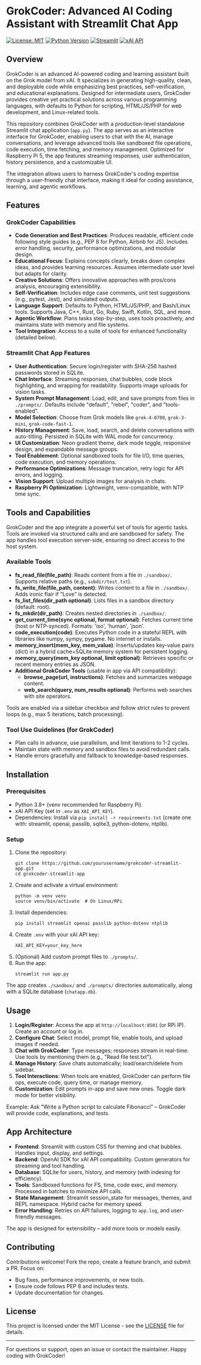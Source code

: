 # GrokCoder: Advanced AI Coding Assistant with Streamlit Chat App

[![License: MIT](https://img.shields.io/badge/License-MIT-yellow.svg)](https://opensource.org/licenses/MIT)
[![Python Version](https://img.shields.io/badge/Python-3.8%2B-blue)](https://www.python.org/)
[![Streamlit](https://img.shields.io/badge/Streamlit-1.0%2B-red)](https://streamlit.io/)
[![xAI API](https://img.shields.io/badge/xAI%20API-Compatible-green)](https://x.ai/)

## Overview

GrokCoder is an advanced AI-powered coding and learning assistant built on the Grok model from xAI. It specializes in generating high-quality, clean, and deployable code while emphasizing best practices, self-verification, and educational explanations. Designed for intermediate users, GrokCoder provides creative yet practical solutions across various programming languages, with defaults to Python for scripting, HTML/JS/PHP for web development, and Linux-related tools.

This repository combines GrokCoder with a production-level standalone Streamlit chat application (`app.py`). The app serves as an interactive interface for GrokCoder, enabling users to chat with the AI, manage conversations, and leverage advanced tools like sandboxed file operations, code execution, time fetching, and memory management. Optimized for Raspberry Pi 5, the app features streaming responses, user authentication, history persistence, and a customizable UI.

The integration allows users to harness GrokCoder's coding expertise through a user-friendly chat interface, making it ideal for coding assistance, learning, and agentic workflows.

## Features

### GrokCoder Capabilities
- **Code Generation and Best Practices**: Produces readable, efficient code following style guides (e.g., PEP 8 for Python, Airbnb for JS). Includes error handling, security, performance optimizations, and modular design.
- **Educational Focus**: Explains concepts clearly, breaks down complex ideas, and provides learning resources. Assumes intermediate user level but adapts for clarity.
- **Creative Solutions**: Offers innovative approaches with pros/cons analysis, encouraging extensibility.
- **Self-Verification**: Includes edge case comments, unit test suggestions (e.g., pytest, Jest), and simulated outputs.
- **Language Support**: Defaults to Python, HTML/JS/PHP, and Bash/Linux tools. Supports Java, C++, Rust, Go, Ruby, Swift, Kotlin, SQL, and more.
- **Agentic Workflow**: Plans tasks step-by-step, uses tools proactively, and maintains state with memory and file systems.
- **Tool Integration**: Access to a suite of tools for enhanced functionality (detailed below).

### Streamlit Chat App Features
- **User Authentication**: Secure login/register with SHA-256 hashed passwords stored in SQLite.
- **Chat Interface**: Streaming responses, chat bubbles, code block highlighting, and wrapping for readability. Supports image uploads for vision tasks.
- **System Prompt Management**: Load, edit, and save prompts from files in `./prompts/`. Defaults include "default", "rebel", "coder", and "tools-enabled".
- **Model Selection**: Choose from Grok models like `grok-4-0709`, `grok-3-mini`, `grok-code-fast-1`.
- **History Management**: Save, load, search, and delete conversations with auto-titling. Persisted in SQLite with WAL mode for concurrency.
- **UI Customization**: Neon gradient theme, dark mode toggle, responsive design, and expandable message groups.
- **Tool Enablement**: Optional sandboxed tools for file I/O, time queries, code execution, and memory operations.
- **Performance Optimizations**: Message truncation, retry logic for API errors, and logging.
- **Vision Support**: Upload multiple images for analysis in chats.
- **Raspberry Pi Optimization**: Lightweight, venv-compatible, with NTP time sync.

## Tools and Capabilities

GrokCoder and the app integrate a powerful set of tools for agentic tasks. Tools are invoked via structured calls and are sandboxed for safety. The app handles tool execution server-side, ensuring no direct access to the host system.

### Available Tools
- **fs_read_file(file_path)**: Reads content from a file in `./sandbox/`. Supports relative paths (e.g., `subdir/test.txt`).
- **fs_write_file(file_path, content)**: Writes content to a file in `./sandbox/`. Adds ironic flair if "Love" is detected.
- **fs_list_files(dir_path optional)**: Lists files in a sandbox directory (default: root).
- **fs_mkdir(dir_path)**: Creates nested directories in `./sandbox/`.
- **get_current_time(sync optional, format optional)**: Fetches current time (host or NTP-synced). Formats: 'iso', 'human', 'json'.
- **code_execution(code)**: Executes Python code in a stateful REPL with libraries like numpy, sympy, pygame. No internet or installs.
- **memory_insert(mem_key, mem_value)**: Inserts/updates key-value pairs (dict) in a hybrid cache+SQLite memory system for persistent logging.
- **memory_query(mem_key optional, limit optional)**: Retrieves specific or recent memory entries as JSON.
- **Additional GrokCoder Tools** (usable in app via API compatibility):
  - **browse_page(url, instructions)**: Fetches and summarizes webpage content.
  - **web_search(query, num_results optional)**: Performs web searches with site operators.

Tools are enabled via a sidebar checkbox and follow strict rules to prevent loops (e.g., max 5 iterations, batch processing).

### Tool Use Guidelines (for GrokCoder)
- Plan calls in advance, use parallelism, and limit iterations to 1-2 cycles.
- Maintain state with memory and sandbox files to avoid redundant calls.
- Handle errors gracefully and fallback to knowledge-based responses.

## Installation

### Prerequisites
- Python 3.8+ (venv recommended for Raspberry Pi).
- xAI API Key (set in `.env` as `XAI_API_KEY`).
- Dependencies: Install via `pip install -r requirements.txt` (create one with: streamlit, openai, passlib, sqlite3, python-dotenv, ntplib).

### Setup
1. Clone the repository:
   ```
   git clone https://github.com/yourusername/grokcoder-streamlit-app.git
   cd grokcoder-streamlit-app
   ```
2. Create and activate a virtual environment:
   ```
   python -m venv venv
   source venv/bin/activate  # On Linux/RPi
   ```
3. Install dependencies:
   ```
   pip install streamlit openai passlib python-dotenv ntplib
   ```
4. Create `.env` with your xAI API key:
   ```
   XAI_API_KEY=your_key_here
   ```
5. (Optional) Add custom prompt files to `./prompts/`.
6. Run the app:
   ```
   streamlit run app.py
   ```

The app creates `./sandbox/` and `./prompts/` directories automatically, along with a SQLite database (`chatapp.db`).

## Usage

1. **Login/Register**: Access the app at `http://localhost:8501` (or RPi IP). Create an account or log in.
2. **Configure Chat**: Select model, prompt file, enable tools, and upload images if needed.
3. **Chat with GrokCoder**: Type messages; responses stream in real-time. Use tools by mentioning them (e.g., "Read file test.txt").
4. **Manage History**: Save chats automatically; load/search/delete from sidebar.
5. **Tool Interactions**: When tools are enabled, GrokCoder can perform file ops, execute code, query time, or manage memory.
6. **Customization**: Edit prompts in-app and save new ones. Toggle dark mode for better visibility.

Example: Ask "Write a Python script to calculate Fibonacci" – GrokCoder will provide code, explanations, and tests.

## App Architecture

- **Frontend**: Streamlit with custom CSS for theming and chat bubbles. Handles input, display, and settings.
- **Backend**: OpenAI SDK for xAI API compatibility. Custom generators for streaming and tool handling.
- **Database**: SQLite for users, history, and memory (with indexing for efficiency).
- **Tools**: Sandboxed functions for FS, time, code exec, and memory. Processed in batches to minimize API calls.
- **State Management**: Streamlit session_state for messages, themes, and REPL namespace. Hybrid cache for memory speed.
- **Error Handling**: Retries on API failures, logging to `app.log`, and user-friendly messages.

The app is designed for extensibility – add more tools or models easily.

## Contributing

Contributions welcome! Fork the repo, create a feature branch, and submit a PR. Focus on:
- Bug fixes, performance improvements, or new tools.
- Ensure code follows PEP 8 and includes tests.
- Update documentation for changes.

## License

This project is licensed under the MIT License - see the [LICENSE](LICENSE) file for details.

---

For questions or support, open an issue or contact the maintainer. Happy coding with GrokCoder!
